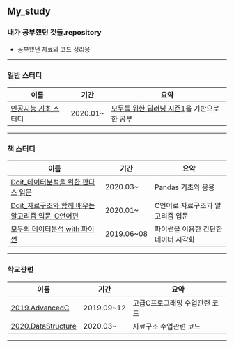 ## My_study
### 내가 공부했던 것들.repository
* 공부했던 자료와 코드 정리용
<hr>


### 일반 스터디

이름|기간|요약
-|-|-
[인공지능 기초 스터디]|2020.01~|[모두를 위한 딥러닝 시즌1]을 기반으로 한 공부

<hr>

### 책 스터디 

이름|기간|요약
-|-|-
[Doit_데이터분석을 위한 판다스 입문]|2020.03~|Pandas 기초와 응용 
[Doit_자료구조와 함께 배우는 알고리즘 입문_C언어편]|2020.01~|C언어로 자료구조과 알고리즘 입문 
[모두의 데이터분석 with 파이썬]|2019.06~08|파이썬을 이용한 간단한 데이터 시각화

<hr>

### 학교관련

이름|기간|요약
-|-|-
[2019.AdvancedC]|2019.09~12|고급C프로그래밍 수업관련 코드
[2020.DataStructure]|2020.03~|자료구조 수업관련 코드

<hr>















[인공지능 기초 스터디]: https://github.com/GHooN99/My_study/tree/master/%EC%9D%B8%EA%B3%B5%EC%A7%80%EB%8A%A5%20%EA%B8%B0%EC%B4%88%20%EC%8A%A4%ED%84%B0%EB%94%94
[모두를 위한 딥러닝 시즌1]: https://www.youtube.com/playlist?list=PLlMkM4tgfjnLSOjrEJN31gZATbcj_MpUm
[Doit_데이터분석을 위한 판다스 입문]: https://github.com/GHooN99/My_study/tree/master/%EC%B1%85%20%EC%8A%A4%ED%84%B0%EB%94%94/Doit_%EB%8D%B0%EC%9D%B4%ED%84%B0%EB%B6%84%EC%84%9D%EC%9D%84%20%EC%9C%84%ED%95%9C%20%ED%8C%90%EB%8B%A4%EC%8A%A4%20%EC%9E%85%EB%AC%B8
[Doit_자료구조와 함께 배우는 알고리즘 입문_C언어편]: https://github.com/GHooN99/My_study/tree/master/%EC%B1%85%20%EC%8A%A4%ED%84%B0%EB%94%94/Doit_%EC%9E%90%EB%A3%8C%EA%B5%AC%EC%A1%B0%EC%99%80%20%ED%95%A8%EA%BB%98%20%EB%B0%B0%EC%9A%B0%EB%8A%94%20%EC%95%8C%EA%B3%A0%EB%A6%AC%EC%A6%98%20%EC%9E%85%EB%AC%B8_C%EC%96%B8%EC%96%B4%ED%8E%B8
[모두의 데이터분석 with 파이썬]: https://github.com/GHooN99/My_study/tree/master/%EC%B1%85%20%EC%8A%A4%ED%84%B0%EB%94%94/%EB%AA%A8%EB%91%90%EC%9D%98%20%EB%8D%B0%EC%9D%B4%ED%84%B0%EB%B6%84%EC%84%9D%20with%20%ED%8C%8C%EC%9D%B4%EC%8D%AC
[2019.AdvancedC]: https://github.com/GHooN99/My_study/tree/master/2019.AdvancedC
[2020.DataStructure]: https://github.com/GHooN99/My_study/tree/master/2020.DataStructure
